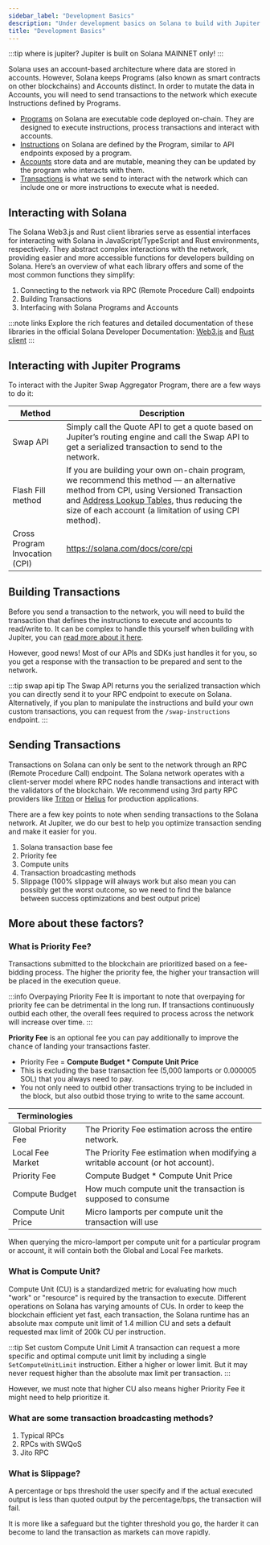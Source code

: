 ```yaml
---
sidebar_label: "Development Basics"
description: "Under development basics on Solana to build with Jupiter API."
title: "Development Basics"
---
```


<head>
    <title>Development Basics</title>
    <meta name="twitter:card" content="summary" />
</head>

:::tip where is jupiter?
Jupiter is built on Solana MAINNET only!
:::

Solana uses an account-based architecture where data are stored in accounts. However, Solana keeps Programs (also known as smart contracts on other blockchains) and Accounts distinct. In order to mutate the data in Accounts, you will need to send transactions to the network which execute Instructions defined by Programs.

- [Programs](https://solana.com/docs/core/programs) on Solana are executable code deployed on-chain. They are designed to execute instructions, process transactions and interact with accounts.
- [Instructions](https://solana.com/docs/core/transactions#instruction) on Solana are defined by the Program, similar to API endpoints exposed by a program.
- [Accounts](https://solana.com/docs/core/accounts) store data and are mutable, meaning they can be updated by the program who interacts with them.
- [Transactions](https://solana.com/docs/core/transactions#transaction) is what we send to interact with the network which can include one or more instructions to execute what is needed.

## Interacting with Solana

The Solana Web3.js and Rust client libraries serve as essential interfaces for interacting with Solana in JavaScript/TypeScript and Rust environments, respectively. They abstract complex interactions with the network, providing easier and more accessible functions for developers building on Solana. Here’s an overview of what each library offers and some of the most common functions they simplify:

1. Connecting to the network via RPC (Remote Procedure Call) endpoints
2. Building Transactions
3. Interfacing with Solana Programs and Accounts

:::note links
Explore the rich features and detailed documentation of these libraries in the official Solana Developer Documentation: [Web3.js](https://solana.com/docs/clients/javascript) and [Rust client](https://solana.com/docs/clients/rust)
:::

## Interacting with Jupiter Programs

To interact with the Jupiter Swap Aggregator Program, there are a few ways to do it:

| Method | Description |
| --- | --- |
| Swap API | Simply call the Quote API to get a quote based on Jupiter’s routing engine and call the Swap API to get a serialized transaction to send to the network. |
| Flash Fill method | If you are building your own on-chain program, we recommend this method — an alternative method from CPI, using Versioned Transaction and [Address Lookup Tables](https://docs.solana.com/developing/lookup-tables), thus reducing the size of each account (a limitation of using CPI method). |
| Cross Program Invocation (CPI) | https://solana.com/docs/core/cpi |

## Building Transactions

Before you send a transaction to the network, you will need to build the transaction that defines the instructions to execute and accounts to read/write to. It can be complex to handle this yourself when building with Jupiter, you can [read more about it here](https://solana.com/docs/core/transactions).

However, good news! Most of our APIs and SDKs just handles it for you, so you get a response with the transaction to be prepared and sent to the network.

:::tip swap api tip
The Swap API returns you the serialized transaction which you can directly send it to your RPC endpoint to execute on Solana. Alternatively, if you plan to manipulate the instructions and build your own custom transactions, you can request from the `/swap-instructions` endpoint.
:::

## Sending Transactions

Transactions on Solana can only be sent to the network through an RPC (Remote Procedure Call) endpoint. The Solana network operates with a client-server model where RPC nodes handle transactions and interact with the validators of the blockchain. We recommend using 3rd party RPC providers like [Triton](https://triton.one/) or [Helius](https://helius.dev/) for production applications.

There are a few key points to note when sending transactions to the Solana network. At Jupiter, we do our best to help you optimize transaction sending and make it easier for you.

1. Solana transaction base fee
2. Priority fee
3. Compute units
4. Transaction broadcasting methods
5. Slippage (100% slippage will always work but also mean you can possibly get the worst outcome, so we need to find the balance between success optimizations and best output price)

## More about these factors?

### What is Priority Fee?

Transactions submitted to the blockchain are prioritized based on a fee-bidding process. The higher the priority fee, the higher your transaction will be placed in the execution queue.

:::info Overpaying Priority Fee
It is important to note that overpaying for priority fee can be detrimental in the long run. If transactions continuously outbid each other, the overall fees required to process across the network will increase over time.
:::

**Priority Fee** is an optional fee you can pay additionally to improve the chance of landing your transactions faster.

- Priority Fee = **Compute Budget * Compute Unit Price**
- This is excluding the base transaction fee (5,000 lamports or 0.000005 SOL) that you always need to pay.
- You not only need to outbid other transactions trying to be included in the block, but also outbid those trying to write to the same account.

| Terminologies |  |
| --- | --- |
| Global Priority Fee | The Priority Fee estimation across the entire network. |
| Local Fee Market | The Priority Fee estimation when modifying a writable account (or hot account). |
| Priority Fee | Compute Budget * Compute Unit Price |
| Compute Budget | How much compute unit the transaction is supposed to consume |
| Compute Unit Price | Micro lamports per compute unit the transaction will use

When querying the micro-lamport per compute unit for a particular program or account, it will contain both the Global and Local Fee markets.

### What is Compute Unit?

Compute Unit (CU) is a standardized metric for evaluating how much "work" or "resource" is required by the transaction to execute. Different operations on Solana has varying amounts of CUs. In order to keep the blockchain efficient yet fast, each transaction, the Solana runtime has an absolute max compute unit limit of 1.4 million CU and sets a default requested max limit of 200k CU per instruction.

:::tip Set custom Compute Unit Limit
A transaction can request a more specific and optimal compute unit limit by including a single `SetComputeUnitLimit` instruction. Either a higher or lower limit. But it may never request higher than the absolute max limit per transaction.
:::

However, we must note that higher CU also means higher Priority Fee it might need to help prioritize it.

### What are some transaction broadcasting methods?
1. Typical RPCs
2. RPCs with SWQoS
3. Jito RPC

### What is Slippage?

A percentage or bps threshold the user specify and if the actual executed output is less than quoted output by the percentage/bps, the transaction will fail.

It is more like a safeguard but the tighter threshold you go, the harder it can become to land the transaction as markets can move rapidly.